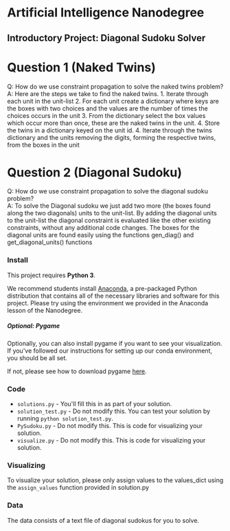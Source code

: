 # Artificial Intelligence Nanodegree
## Introductory Project: Diagonal Sudoku Solver

# Question 1 (Naked Twins)
Q: How do we use constraint propagation to solve the naked twins problem?  
A: Here are the steps we take to find the naked twins.
    1. Iterate through each unit in the unit-list 
    2. For each unit create a dictionary where keys are the boxes with two choices and the values are the number of times the choices occurs in the unit
    3. From the dictionary select the box values which occur more than once, these are the naked twins in the unit.
    4. Store the twins in a dictionary keyed on the unit id.
    4. Iterate through the twins dictionary and the units removing the digits, forming the respective twins, from the boxes in the unit


# Question 2 (Diagonal Sudoku)
Q: How do we use constraint propagation to solve the diagonal sudoku problem?  
A: To solve the Diagonal sudoku we just add two more (the boxes found along the two diagonals) units to the unit-list. By adding the diagonal units to the unit-list the
   diagonal constraint is evaluated like the other existing constraints, without any additional code changes. The boxes for the diagonal units are found easily using the
   functions gen_diag() and get_diagonal_units() functions

### Install

This project requires **Python 3**.

We recommend students install [Anaconda](https://www.continuum.io/downloads), a pre-packaged Python distribution that contains all of the necessary libraries and software for this project. 
Please try using the environment we provided in the Anaconda lesson of the Nanodegree.

##### Optional: Pygame

Optionally, you can also install pygame if you want to see your visualization. If you've followed our instructions for setting up our conda environment, you should be all set.

If not, please see how to download pygame [here](http://www.pygame.org/download.shtml).

### Code

* `solutions.py` - You'll fill this in as part of your solution.
* `solution_test.py` - Do not modify this. You can test your solution by running `python solution_test.py`.
* `PySudoku.py` - Do not modify this. This is code for visualizing your solution.
* `visualize.py` - Do not modify this. This is code for visualizing your solution.

### Visualizing

To visualize your solution, please only assign values to the values_dict using the ```assign_values``` function provided in solution.py

### Data

The data consists of a text file of diagonal sudokus for you to solve.
